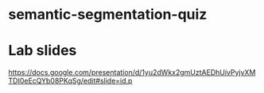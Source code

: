 # semantic-segmentation-quiz

# Lab slides
https://docs.google.com/presentation/d/1yu2dWkx2gmUztAEDhUivPyjvXMTDI0eEcQYb08PKqSg/edit#slide=id.p
